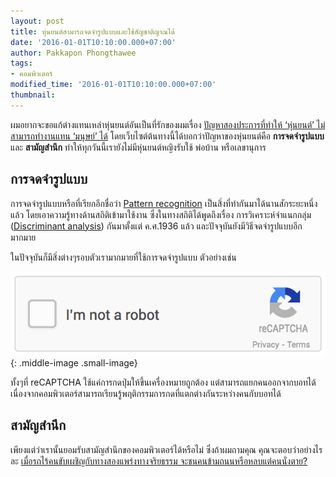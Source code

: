 ```yaml
---
layout: post
title: หุ่นยนต์สามารถจดจำรูปแบบและใช้สัญชาติญาณได้
date: '2016-01-01T10:10:00.000+07:00'
author: Pakkapon Phongthawee
tags:
- คอมพิวเตอร์
modified_time: '2016-01-01T10:10:00.000+07:00'
thumbnail:
---
```

ผมอยากจะขอแก้ต่างแทนเหล่าหุ่นยนต์อันเป็นที่รักของผมเรื่อง [ปัญหาสองประการที่ทำให้ ‘หุ่นยนต์’ ไม่สามารถทำงานแทน ‘มนุษย์’ ได้](https://www.yaklai.com/lifestyle/it/issue-robot-working-human/) โดยเว็บไซต์ต้นทางนี้ได้บอกว่าปัญหาของหุ่นยนต์คือ **การจดจำรูปแบบ** และ **สามัญสำนึก** ทำให้ทุกวันนี้เรายังไม่มีหุ่นยนต์หญิงรับใช้ พ่อบ้าน หรือเลขานุการ

## การจดจำรูปแบบ
การจดจำรูปแบบหรือที่เรียกอีกชื่อว่า [Pattern recognition](https://en.wikipedia.org/wiki/Pattern_recognition) เป็นสิ่งที่ทำกันมาได้นานสักระยะหนึ่งแล้ว โดยเอาความรู้ทางด้านสถิติเข้ามาใช้งาน ซึ่งในทางสถิติได้พูดถึงเรื่อง การวิเคราะห์จำแนกกลุ่ม ([Discriminant analysis](https://en.wikipedia.org/wiki/Linear_discriminant_analysis)) กันมาตั้งแต่ ค.ศ.1936 แล้ว และปัจจุบันยังมีวิธีจดจำรูปแบบอีกมากมาย

ในปัจจุบันก็มีสิ่งต่างๆรอบตัวเรามากมายที่ใช้การจดจำรูปแบบ ตัวอย่างเช่น

![](/assets/images/post/robot-can-pattern-recognition-and-use-instinct/hero-recaptcha-demo.gif){: .middle-image .small-image}

ทั้งๆที่ reCAPTCHA ใช้แค่การกดปุ่มให้ขึ้นเครื่องหมายถูกต้อง แต่สามารถแยกคนออกจากบอทได้ เนื่องจากคอมพิวเตอร์สามารถเรียนรู้พฤติกรรมการกดที่แตกต่างกันระหว่างคนกับบอทได้

## สามัญสำนึก

เพียงแต่ว่าเรานั้นยอมรับสามัญสำนึกของคอมพิวเตอร์ได้หรือไม่ ซึ่งถ้าผมถามคุณ คุณจะตอบว่าอย่างไรละ [เมื่อรถไร้คนขับเผชิญกับทางสองแพร่งทางจริยธรรม จะชนคนข้ามถนนหรือหลบแต่คนนั่งตาย?](https://www.blognone.com/node/74766)
